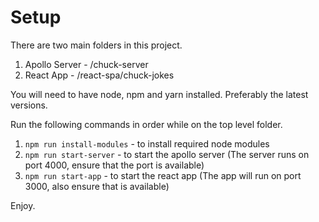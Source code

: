 # Setup

There are two main folders in this project.

1. Apollo Server - /chuck-server
1. React App - /react-spa/chuck-jokes

You will need to have node, npm and yarn installed. Preferably the latest versions.

Run the following commands in order while on the top level folder.

1. `npm run install-modules` - to install required node modules
2. `npm run start-server` - to start the apollo server (The server runs on port 4000, ensure that the port is available)
3. `npm run start-app` - to start the react app (The app will run on port 3000, also ensure that is available)

Enjoy.
